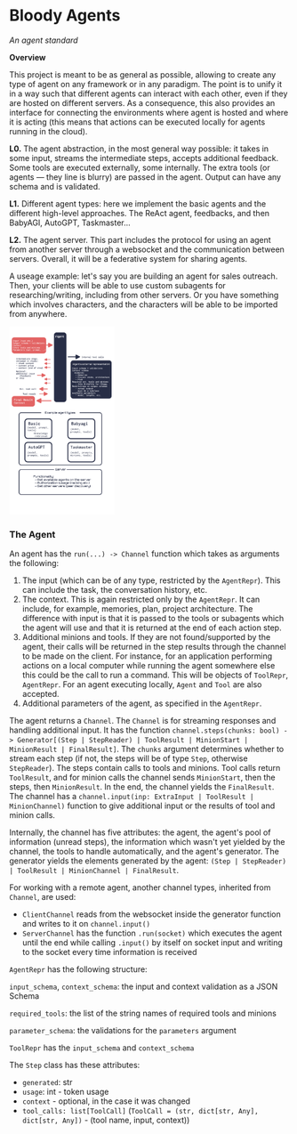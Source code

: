 # Bloody Agents

_An agent standard_

**Overview**

This project is meant to be as general as possible, allowing to create any type of agent on any framework or in any paradigm. The point is to unify it in a way such that different agents can interact with each other, even if they are hosted on different servers. As a consequence, this also provides an interface for connecting the environments where agent is hosted and where it is acting (this means that actions can be executed locally for agents running in the cloud).

**L0.** The agent abstraction, in the most general way possible: it takes in some input, streams the intermediate steps, accepts additional feedback. Some tools are executed externally, some internally. The extra tools (or agents — they line is blurry) are passed in the agent. Output can have any schema and is validated.

**L1.** Different agent types: here we implement the basic agents and the different high-level approaches. The ReAct agent, feedbacks, and then BabyAGI, AutoGPT, Taskmaster...

**L2.** The agent server. This part includes the protocol for using an agent from another server through a websocket and the communication between servers. Overall, it will be a federative system for sharing agents. 

A useage example: let's say you are building an agent for sales outreach. Then, your clients will be able to use custom subagents for researching/writing, including from other servers. Or you have something which involves characters, and the characters will be able to be imported from anywhere.

<img src="map.png" style="zoom: 33%;" />

### The Agent

An agent has the `run(...) -> Channel` function which takes as arguments the following:

1. The input (which can be of any type, restricted by the `AgentRepr`). This can include the task, the conversation history, etc.
2. The context. This is again restricted only by the `AgentRepr`. It can include, for example, memories, plan, project architecture. The difference with input is that it is passed to the tools or subagents which the agent will use and that it is returned at the end of each action step.
3. Additional minions and tools. If they are not found/supported by the agent, their calls will be returned in the step results through the channel to be made on the client. For instance, for an application performing actions on a local computer while running the agent somewhere else this could be the call to run a command. This will be objects of `ToolRepr`, `AgentRepr`. For an agent executing locally, `Agent` and `Tool` are also accepted.
4. Additional parameters of the agent, as specified in the `AgentRepr`.

The agent returns a `Channel`. The `Channel` is for streaming responses and handling additional input. It has the function `channel.steps(chunks: bool) -> Generator[(Step | StepReader) | ToolResult | MinionStart | MinionResult | FinalResult]`. The `chunks` argument determines whether to stream each step (if not, the steps will be of type `Step`, otherwise `StepReader`). The steps contain calls to tools and minions. Tool calls return `ToolResult`, and for minion calls the channel sends `MinionStart`, then the steps, then `MinionResult`. In the end, the channel yields the `FinalResult`. The channel has a `channel.input(inp: ExtraInput | ToolResult | MinionChannel)` function to give additional input or the results of tool and minion calls.

Internally, the channel has five attributes: the agent, the agent's pool of information (unread steps), the information which wasn't yet yielded by the channel, the tools to handle automatically, and the agent's generator. The generator yields the elements generated by the agent: `(Step | StepReader) | ToolResult | MinionChannel | FinalResult`.

For working with a remote agent, another channel types, inherited from `Channel`, are used:

- `ClientChannel` reads from the websocket inside the generator function and writes to it on `channel.input()`
- `ServerChannel` has the function `.run(socket)` which executes the agent until the end while calling `.input()` by itself on socket input and writing to the socket every time information is received

`AgentRepr` has the following structure:

`input_schema`, `context_schema`: the input and context validation as a JSON Schema

`required_tools`: the list of the string names of required tools and minions

`parameter_schema`: the validations for the `parameters` argument

`ToolRepr` has the `input_schema` and `context_schema`

The `Step` class has these attributes:

- `generated`: str
- `usage`: int - token usage
- `context` - optional, in the case it was changed
- `tool_calls: list[ToolCall]` (`ToolCall = (str, dict[str, Any], dict[str, Any])` - (tool name, input, context))

